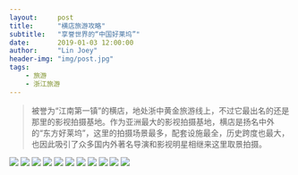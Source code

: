 ```yaml
---
layout:     post
title:      "横店旅游攻略"
subtitle:   "享誉世界的“中国好莱坞”"
date:       2019-01-03 12:00:00
author:     "Lin Joey"
header-img: "img/post.jpg"
tags:
    - 旅游
    - 浙江旅游
---
```

>被誉为“江南第一镇”的横店，地处浙中黄金旅游线上，不过它最出名的还是那里的影视拍摄基地。作为亚洲最大的影视拍摄基地，横店是扬名中外的“东方好莱坞”，这里的拍摄场景最多，配套设施最全，历史跨度也最大，也因此吸引了众多国内外著名导演和影视明星相继来这里取景拍摄。

![](https://linjoey-image.oss-cn-beijing.aliyuncs.com/我是驴友-横店攻略_页面_01.jpg)
![](https://linjoey-image.oss-cn-beijing.aliyuncs.com/我是驴友-横店攻略_页面_02.jpg)
![](https://linjoey-image.oss-cn-beijing.aliyuncs.com/我是驴友-横店攻略_页面_03.jpg)
![](https://linjoey-image.oss-cn-beijing.aliyuncs.com/我是驴友-横店攻略_页面_04.jpg)
![](https://linjoey-image.oss-cn-beijing.aliyuncs.com/我是驴友-横店攻略_页面_05.jpg)
![](https://linjoey-image.oss-cn-beijing.aliyuncs.com/我是驴友-横店攻略_页面_06.jpg)
![](https://linjoey-image.oss-cn-beijing.aliyuncs.com/我是驴友-横店攻略_页面_07.jpg)
![](https://linjoey-image.oss-cn-beijing.aliyuncs.com/我是驴友-横店攻略_页面_08.jpg)
![](https://linjoey-image.oss-cn-beijing.aliyuncs.com/我是驴友-横店攻略_页面_09.jpg)
![](https://linjoey-image.oss-cn-beijing.aliyuncs.com/我是驴友-横店攻略_页面_10.jpg)
![](https://linjoey-image.oss-cn-beijing.aliyuncs.com/我是驴友-横店攻略_页面_11.jpg)
